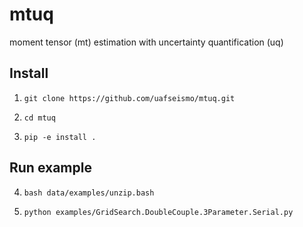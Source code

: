 # mtuq
moment tensor (mt) estimation with uncertainty quantification (uq)


Install
-------

1) `git clone https://github.com/uafseismo/mtuq.git`

2) `cd mtuq`

3) `pip -e install .`


Run example
-----------

4) `bash data/examples/unzip.bash`

5) `python examples/GridSearch.DoubleCouple.3Parameter.Serial.py`

